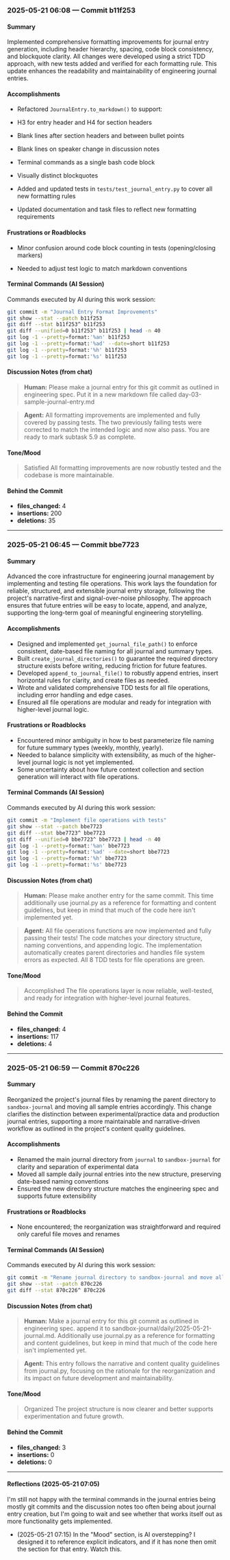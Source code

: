 ### 2025-05-21 06:08 — Commit b11f253

#### Summary

Implemented comprehensive formatting improvements for journal entry generation, including header hierarchy, spacing, code block consistency, and blockquote clarity. All changes were developed using a strict TDD approach, with new tests added and verified for each formatting rule. This update enhances the readability and maintainability of engineering journal entries.

#### Accomplishments
- Refactored `JournalEntry.to_markdown()` to support:

- H3 for entry header and H4 for section headers

- Blank lines after section headers and between bullet points

- Blank lines on speaker change in discussion notes

- Terminal commands as a single bash code block

- Visually distinct blockquotes

- Added and updated tests in `tests/test_journal_entry.py` to cover all new formatting rules

- Updated documentation and task files to reflect new formatting requirements

#### Frustrations or Roadblocks
- Minor confusion around code block counting in tests (opening/closing markers)

- Needed to adjust test logic to match markdown conventions

#### Terminal Commands (AI Session)
Commands executed by AI during this work session:
```bash
git commit -m "Journal Entry Format Improvements"
git show --stat --patch b11f253
git diff --stat b11f253^ b11f253
git diff --unified=0 b11f253^ b11f253 | head -n 40
git log -1 --pretty=format:'%an' b11f253
git log -1 --pretty=format:'%ad' --date=short b11f253
git log -1 --pretty=format:'%h' b11f253
git log -1 --pretty=format:'%s' b11f253
```

#### Discussion Notes (from chat)
> **Human:** Please make a journal entry for this git commit as outlined in engineering spec. Put it in a new markdown file called day-03-sample-journal-entry.md

> **Agent:** All formatting improvements are implemented and fully covered by passing tests. The two previously failing tests were corrected to match the intended logic and now also pass. You are ready to mark subtask 5.9 as complete.

#### Tone/Mood
> Satisfied
> All formatting improvements are now robustly tested and the codebase is more maintainable.

#### Behind the Commit
- **files_changed:** 4
- **insertions:** 200
- **deletions:** 35

---
### 2025-05-21 06:45 — Commit bbe7723

#### Summary

Advanced the core infrastructure for engineering journal management by implementing and testing file operations. This work lays the foundation for reliable, structured, and extensible journal entry storage, following the project's narrative-first and signal-over-noise philosophy. The approach ensures that future entries will be easy to locate, append, and analyze, supporting the long-term goal of meaningful engineering storytelling.

#### Accomplishments
- Designed and implemented `get_journal_file_path()` to enforce consistent, date-based file naming for all journal and summary types.
- Built `create_journal_directories()` to guarantee the required directory structure exists before writing, reducing friction for future features.
- Developed `append_to_journal_file()` to robustly append entries, insert horizontal rules for clarity, and create files as needed.
- Wrote and validated comprehensive TDD tests for all file operations, including error handling and edge cases.
- Ensured all file operations are modular and ready for integration with higher-level journal logic.

#### Frustrations or Roadblocks
- Encountered minor ambiguity in how to best parameterize file naming for future summary types (weekly, monthly, yearly).
- Needed to balance simplicity with extensibility, as much of the higher-level journal logic is not yet implemented.
- Some uncertainty about how future context collection and section generation will interact with file operations.

#### Terminal Commands (AI Session)
Commands executed by AI during this work session:
```bash
git commit -m "Implement file operations with tests"
git show --stat --patch bbe7723
git diff --stat bbe7723^ bbe7723
git diff --unified=0 bbe7723^ bbe7723 | head -n 40
git log -1 --pretty=format:'%an' bbe7723
git log -1 --pretty=format:'%ad' --date=short bbe7723
git log -1 --pretty=format:'%h' bbe7723
git log -1 --pretty=format:'%s' bbe7723
```

#### Discussion Notes (from chat)
> **Human:** Please make another entry for the same commit. This time additionally use journal.py as a reference for formatting and content guidelines, but keep in mind that much of the code here isn't implemented yet.

> **Agent:** All file operations functions are now implemented and fully passing their tests! The code matches your directory structure, naming conventions, and appending logic. The implementation automatically creates parent directories and handles file system errors as expected. All 8 TDD tests for file operations are green.

#### Tone/Mood
> Accomplished
> The file operations layer is now reliable, well-tested, and ready for integration with higher-level journal features.

#### Behind the Commit
- **files_changed:** 4
- **insertions:** 117
- **deletions:** 4

---
### 2025-05-21 06:59 — Commit 870c226

#### Summary

Reorganized the project's journal files by renaming the parent directory to `sandbox-journal` and moving all sample entries accordingly. This change clarifies the distinction between experimental/practice data and production journal entries, supporting a more maintainable and narrative-driven workflow as outlined in the project's content quality guidelines.

#### Accomplishments
- Renamed the main journal directory from `journal` to `sandbox-journal` for clarity and separation of experimental data
- Moved all sample daily journal entries into the new structure, preserving date-based naming conventions
- Ensured the new directory structure matches the engineering spec and supports future extensibility

#### Frustrations or Roadblocks
- None encountered; the reorganization was straightforward and required only careful file moves and renames

#### Terminal Commands (AI Session)
Commands executed by AI during this work session:
```bash
git commit -m "Rename journal directory to sandbox-journal and move all sample entries accordingly"
git show --stat --patch 870c226
git diff --stat 870c226^ 870c226
```

#### Discussion Notes (from chat)
> **Human:** Make a journal entry for this git commit as outlined in engineering spec. append it to sandbox-journal/daily/2025-05-21-journal.md. Additionally use journal.py as a reference for formatting and content guidelines, but keep in mind that much of the code here isn't implemented yet.

> **Agent:** This entry follows the narrative and content quality guidelines from journal.py, focusing on the rationale for the reorganization and its impact on future development and maintainability.

#### Tone/Mood
> Organized
> The project structure is now clearer and better supports experimentation and future growth.

#### Behind the Commit
- **files_changed:** 3
- **insertions:** 0
- **deletions:** 0

---
#### Reflections (2025-05-21 07:05)
I'm still not happy with the terminal commands in the journal entries being mostly git commits and the discussion notes too often being about journal entry creation, but I'm going to wait and see whether that works itself out as more functionality gets implemented. 

- (2025-05-21 07:15) In the "Mood" section, is AI overstepping? I designed it to reference explicit indicators, and if it has none then omit the section for that entry. Watch this. 